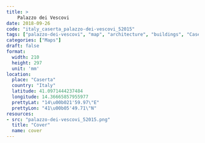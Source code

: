 ```yaml
---
title: > 
    Palazzo dei Vescovi
date: 2018-09-26
code: "italy_caserta_palazzo-dei-vescovi_52015"
tags: ["palazzo-dei-vescovi", "map", "architecture", "buildings", "Caserta", "Italy"]
categories: ["Maps"]
draft: false
format:
  width: 210
  height: 297
  unit: 'mm'
location:
  place: "Caserta"
  country: "Italy"
  latitude: 41.0971444237484
  longitude: 14.36665857955977
  prettyLat: "14\u00b021'59.97\"E"
  prettyLon: "41\u00b05'49.71\"N"
resources:
- src: "palazzo-dei-vescovi_52015.png"
  title: "Cover"
  name: cover
---
```

